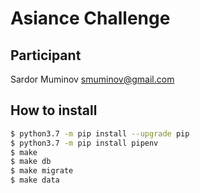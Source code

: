# Asiance Challenge

## Participant
Sardor Muminov <smuminov@gmail.com>

## How to install

```bash
$ python3.7 -m pip install --upgrade pip
$ python3.7 -m pip install pipenv
$ make
$ make db
$ make migrate
$ make data
```
